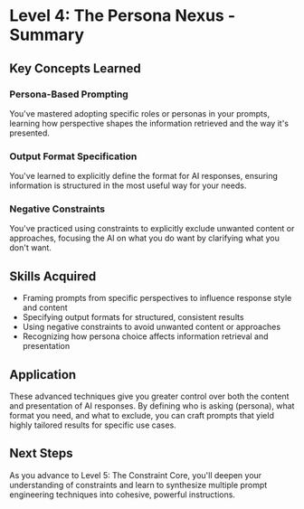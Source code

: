 # Level 4: The Persona Nexus - Summary

## Key Concepts Learned

### Persona-Based Prompting
You've mastered adopting specific roles or personas in your prompts, learning how perspective shapes the information retrieved and the way it's presented.

### Output Format Specification
You've learned to explicitly define the format for AI responses, ensuring information is structured in the most useful way for your needs.

### Negative Constraints
You've practiced using constraints to explicitly exclude unwanted content or approaches, focusing the AI on what you do want by clarifying what you don't want.

## Skills Acquired
- Framing prompts from specific perspectives to influence response style and content
- Specifying output formats for structured, consistent results
- Using negative constraints to avoid unwanted content or approaches
- Recognizing how persona choice affects information retrieval and presentation

## Application
These advanced techniques give you greater control over both the content and presentation of AI responses. By defining who is asking (persona), what format you need, and what to exclude, you can craft prompts that yield highly tailored results for specific use cases.

## Next Steps
As you advance to Level 5: The Constraint Core, you'll deepen your understanding of constraints and learn to synthesize multiple prompt engineering techniques into cohesive, powerful instructions.
